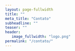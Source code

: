 ```yaml
---
layout: page-fullwidth
title: ""
meta_title: "Contato"
subheadline: ""
teaser: ""
header:
   image_fullwidth: "logo.png"
permalink: "/contato/"
---
```


